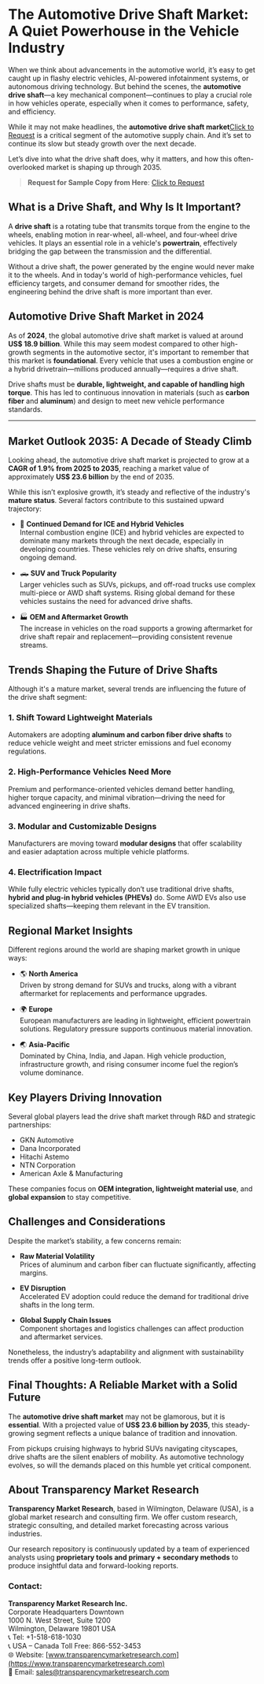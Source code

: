 
# The Automotive Drive Shaft Market: A Quiet Powerhouse in the Vehicle Industry

When we think about advancements in the automotive world, it’s easy to get caught up in flashy electric vehicles, AI-powered infotainment systems, or autonomous driving technology. But behind the scenes, the **automotive drive shaft**—a key mechanical component—continues to play a crucial role in how vehicles operate, especially when it comes to performance, safety, and efficiency.

While it may not make headlines, the **automotive drive shaft market**[Click to Request](https://www.transparencymarketresearch.com/automotive-drive-shafts-market.html) is a critical segment of the automotive supply chain. And it’s set to continue its slow but steady growth over the next decade.

Let’s dive into what the drive shaft does, why it matters, and how this often-overlooked market is shaping up through 2035.

> **Request for Sample Copy from Here**: [Click to Request](https://www.transparencymarketresearch.com/sample/sample.php?flag=S&rep_id=18383)

## What is a Drive Shaft, and Why Is It Important?

A **drive shaft** is a rotating tube that transmits torque from the engine to the wheels, enabling motion in rear-wheel, all-wheel, and four-wheel drive vehicles. It plays an essential role in a vehicle's **powertrain**, effectively bridging the gap between the transmission and the differential.

Without a drive shaft, the power generated by the engine would never make it to the wheels. And in today's world of high-performance vehicles, fuel efficiency targets, and consumer demand for smoother rides, the engineering behind the drive shaft is more important than ever.

## Automotive Drive Shaft Market in 2024

As of **2024**, the global automotive drive shaft market is valued at around **US$ 18.9 billion**. While this may seem modest compared to other high-growth segments in the automotive sector, it's important to remember that this market is **foundational**. Every vehicle that uses a combustion engine or a hybrid drivetrain—millions produced annually—requires a drive shaft.

Drive shafts must be **durable, lightweight, and capable of handling high torque**. This has led to continuous innovation in materials (such as **carbon fiber** and **aluminum**) and design to meet new vehicle performance standards.

---

## Market Outlook 2035: A Decade of Steady Climb

Looking ahead, the automotive drive shaft market is projected to grow at a **CAGR of 1.9% from 2025 to 2035**, reaching a market value of approximately **US$ 23.6 billion** by the end of 2035.

While this isn’t explosive growth, it’s steady and reflective of the industry's **mature status**. Several factors contribute to this sustained upward trajectory:

- 🔧 **Continued Demand for ICE and Hybrid Vehicles**  
  Internal combustion engine (ICE) and hybrid vehicles are expected to dominate many markets through the next decade, especially in developing countries. These vehicles rely on drive shafts, ensuring ongoing demand.

- 🛻 **SUV and Truck Popularity**  
  Larger vehicles such as SUVs, pickups, and off-road trucks use complex multi-piece or AWD shaft systems. Rising global demand for these vehicles sustains the need for advanced drive shafts.

- 🏭 **OEM and Aftermarket Growth**  
  The increase in vehicles on the road supports a growing aftermarket for drive shaft repair and replacement—providing consistent revenue streams.

## Trends Shaping the Future of Drive Shafts

Although it's a mature market, several trends are influencing the future of the drive shaft segment:

### 1. Shift Toward Lightweight Materials
Automakers are adopting **aluminum and carbon fiber drive shafts** to reduce vehicle weight and meet stricter emissions and fuel economy regulations.

### 2. High-Performance Vehicles Need More
Premium and performance-oriented vehicles demand better handling, higher torque capacity, and minimal vibration—driving the need for advanced engineering in drive shafts.

### 3. Modular and Customizable Designs
Manufacturers are moving toward **modular designs** that offer scalability and easier adaptation across multiple vehicle platforms.

### 4. Electrification Impact
While fully electric vehicles typically don’t use traditional drive shafts, **hybrid and plug-in hybrid vehicles (PHEVs)** do. Some AWD EVs also use specialized shafts—keeping them relevant in the EV transition.

## Regional Market Insights

Different regions around the world are shaping market growth in unique ways:

- 🌎 **North America**  
  Driven by strong demand for SUVs and trucks, along with a vibrant aftermarket for replacements and performance upgrades.

- 🌍 **Europe**  
  European manufacturers are leading in lightweight, efficient powertrain solutions. Regulatory pressure supports continuous material innovation.

- 🌏 **Asia-Pacific**  
  Dominated by China, India, and Japan. High vehicle production, infrastructure growth, and rising consumer income fuel the region’s volume dominance.

## Key Players Driving Innovation

Several global players lead the drive shaft market through R&D and strategic partnerships:

- GKN Automotive  
- Dana Incorporated  
- Hitachi Astemo  
- NTN Corporation  
- American Axle & Manufacturing  

These companies focus on **OEM integration, lightweight material use**, and **global expansion** to stay competitive.

## Challenges and Considerations

Despite the market’s stability, a few concerns remain:

- **Raw Material Volatility**  
  Prices of aluminum and carbon fiber can fluctuate significantly, affecting margins.

- **EV Disruption**  
  Accelerated EV adoption could reduce the demand for traditional drive shafts in the long term.

- **Global Supply Chain Issues**  
  Component shortages and logistics challenges can affect production and aftermarket services.

Nonetheless, the industry’s adaptability and alignment with sustainability trends offer a positive long-term outlook.

## Final Thoughts: A Reliable Market with a Solid Future

The **automotive drive shaft market** may not be glamorous, but it is **essential**. With a projected value of **US$ 23.6 billion by 2035**, this steady-growing segment reflects a unique balance of tradition and innovation.

From pickups cruising highways to hybrid SUVs navigating cityscapes, drive shafts are the silent enablers of mobility. As automotive technology evolves, so will the demands placed on this humble yet critical component.

## About Transparency Market Research

**Transparency Market Research**, based in Wilmington, Delaware (USA), is a global market research and consulting firm. We offer custom research, strategic consulting, and detailed market forecasting across various industries.

Our research repository is continuously updated by a team of experienced analysts using **proprietary tools and primary + secondary methods** to produce insightful data and forward-looking reports.

### Contact:

**Transparency Market Research Inc.**  
Corporate Headquarters Downtown  
1000 N. West Street, Suite 1200  
Wilmington, Delaware 19801 USA  
📞 Tel: +1-518-618-1030  
📞 USA – Canada Toll Free: 866-552-3453  
🌐 Website: [www.transparencymarketresearch.com](https://www.transparencymarketresearch.com)  
📧 Email: [sales@transparencymarketresearch.com](mailto:sales@transparencymarketresearch.com)
